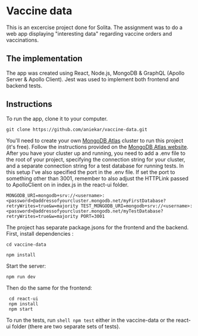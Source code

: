 # Vaccine data 

This is an excercise project done for Solita. The assignment was to do a web app displaying "interesting data" regarding vaccine orders and vaccinations. 

## The implementation

The app was created using React, Node.js, MongoDB & GraphQL (Apollo Server & Apollo Client). Jest was used to implement both frontend and backend tests. 

## Instructions 

To run the app, clone it to your computer. 

 ```shell
 git clone https://github.com/aniekar/vaccine-data.git
 ```

You'll need to create your own [MongoDB Atlas](https://www.mongodb.com/cloud/atlas/register) cluster to run this project (it's free). Follow the instructions provided on the [MongoDB Atlas website](https://docs.atlas.mongodb.com/getting-started/).
After you have your cluster up and running, you need to add a .env file to the root of your project, specifying the connection string for your cluster, and a separate connection string for a test database for running tests.
In this setup I've also specified the port in the .env file. If set the port to something other than 3001, remember to also adjust the HTTPLink passed to ApolloClient on in index.js in the react-ui folder. 

 `MONGODB_URI=mongodb+srv://<username>:<password>@addressofyourcluster.mongodb.net/myFirstDatabase?retryWrites=true&w=majority
 TEST_MONGODB_URI=mongodb+srv://<username>:<password>@addressofyourcluster.mongodb.net/myTestDatabase?retryWrites=true&w=majority
 PORT=3001`

The project has separate package.jsons for the frontend and the backend. First, install dependencies :

  ```shell
  cd vaccine-data 

  npm install 
  ```

Start the server: 

  ```shell
  npm run dev
  ````

Then do the same for the frontend: 

```shell
 cd react-ui 
 npm install 
 npm start 
 ```

To run the tests, run ```shell npm test``` either in the vaccine-data or the react-ui folder (there are two separate sets of tests). 




